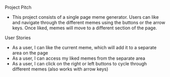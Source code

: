 Project Pitch
- This project consists of a single page meme generator. Users can like and navigate through the different memes using the buttons or the arrow keys. Once liked, memes will move to a different section of the page.

User Stories
- As a user, I can like the current meme, which will add it to a separate area on the page
- As a user, I can access my liked memes from the separate area
- As a user, I can click on the right or left buttons to cycle through different memes (also works with arrow keys)
